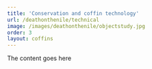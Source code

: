 ```yaml
---
title: 'Conservation and coffin technology'
url: /deathonthenile/technical
image: /images/deathonthenile/objectstudy.jpg
order: 3
layout: coffins
---
```


The content goes here

